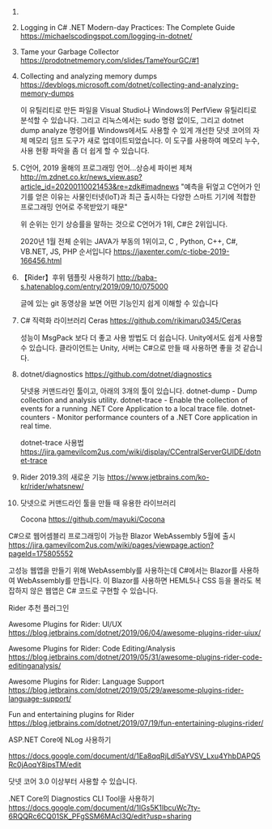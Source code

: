 1. 
2. Logging in C# .NET Modern-day Practices: The Complete Guide
   https://michaelscodingspot.com/logging-in-dotnet/

2. Tame your Garbage Collector
   https://prodotnetmemory.com/slides/TameYourGC/#1

3. Collecting and analyzing memory dumps 
   https://devblogs.microsoft.com/dotnet/collecting-and-analyzing-memory-dumps

   이 유틸리티로 만든 파일을 Visual Studio나 Windows의 PerfView 유틸리티로 분석할 수 있습니다.
   그리고 리눅스에서는 sudo 명령 없이도, 그리고 dotnet dump analyze 명령어를 Windows에서도 사용할 수 있게 개선한 닷넷 코어의 자체 메모리 덤프 도구가 새로 업데이트되었습니다. 이 도구를 사용하여 메모리 누수, 사용 현황 파악을 좀 더 쉽게 할 수 있습니다.

4. C언어, 2019 올해의 프로그래밍 언어...상승세 파이썬 제쳐
   http://m.zdnet.co.kr/news_view.asp?article_id=20200110021453&re=zdk#imadnews
   "예측을 뒤엎고 C언어가 인기를 얻은 이유는 사물인터넷(IoT)과 최근 출시하는 다양한 스마트 기기에 적합한 프로그래밍 언어로 주목받았기 때문"

   위 순위는 인기 상승률을 말하는 것으로 C언어가 1위, C#은 2위입니다. 

   2020년 1월 전체 순위는 JAVA가 부동의 1위이고,  C , Python, C++, C#, VB.NET, JS, PHP 순서입니다
   https://jaxenter.com/c-tiobe-2019-166456.html



5. 【Rider】후위 템플릿 사용하기
   http://baba-s.hatenablog.com/entry/2019/09/10/075000 

   글에 있는 git 동영상을 보면 어떤 기능인지 쉽게 이해할 수 있습니다

6. C# 직력화 라이브러리 Ceras 
   https://github.com/rikimaru0345/Ceras

   성능이 MsgPack 보다 더 좋고 사용 방법도 더 쉽습니다.
   Unity에서도 쉽게 사용할 수 있습니다.
   클라이언트는 Unity, 서버는 C#으로 만들 때 사용하면 좋을 것 같습니다.

7. dotnet/diagnostics
   https://github.com/dotnet/diagnostics

   닷넷용 커맨드라인 툴이고, 아래의 3개의 툴이 있습니다.
   dotnet-dump - Dump collection and analysis utility.
   dotnet-trace - Enable the collection of events for a running .NET Core Application to a local trace file.
   dotnet-counters - Monitor performance counters of a .NET Core application in real time.

   dotnet-trace 사용법
   https://jira.gamevilcom2us.com/wiki/display/CCentralServerGUIDE/dotnet-trace

8. Rider 2019.3의 새로운 기능
   https://www.jetbrains.com/ko-kr/rider/whatsnew/

   

9. 닷넷으로 커맨드라인 툴을 만들 때 유용한 라이브러리

   Cocona
   https://github.com/mayuki/Cocona



C#으로 웹어셈블리 프로그래밍이 가능한 Blazor WebAssembly 5월에 출시
https://jira.gamevilcom2us.com/wiki/pages/viewpage.action?pageId=175805552

고성능 웹앱을 만들기 위해 WebAssembly를 사용하는데 C#에서는 Blazor를 사용하여 WebAssembly를 만듭니다.
이 Blazor를 사용하면 HEML5나 CSS 등을 몰라도 복잡하지 않은 웹앱은 C# 코드로 구현할 수 있습니다.







Rider 추천 플러그인 

Awesome Plugins for Rider: UI/UX
https://blog.jetbrains.com/dotnet/2019/06/04/awesome-plugins-rider-uiux/

Awesome Plugins for Rider: Code Editing/Analysis
https://blog.jetbrains.com/dotnet/2019/05/31/awesome-plugins-rider-code-editinganalysis/

Awesome Plugins for Rider: Language Support
https://blog.jetbrains.com/dotnet/2019/05/29/awesome-plugins-rider-language-support/

Fun and entertaining plugins for Rider
https://blog.jetbrains.com/dotnet/2019/07/19/fun-entertaining-plugins-rider/



ASP.NET Core에 NLog 사용하기

https://docs.google.com/document/d/1Ea8qqRjLdI5aYVSV_Lxu4YhbDAPQ5Rc0jAoqY8ipsTM/edit





닷넷 코어 3.0 이상부터 사용할 수 있습니다.

.NET Core의 Diagnostics CLI Tool을 사용하기
https://docs.google.com/document/d/1IGs5K1IbcuWc7ty-6RQQRc6CQ01SK_PFgSSM6MAcl3Q/edit?usp=sharing


